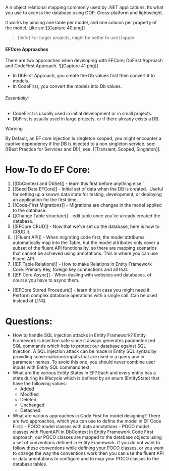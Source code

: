 A n object relational mapping commonly used by .NET applications. Its what you use to access the database using OOP.
Cross-platform and lightweight.

It works by binding one table per model, and one column per property of the model. Like so:![[Capture 40.png]]
>[!info]
>For larger projects, might be better to use Dapper
#### EFCore Approaches
There are two approaches when developing with EFCore; DbFirst Approach and CodeFirst Approach.
![[Capture 41.png]]
- In DbFirst Approach, you create the Db values first then convert it to models.
- In CodeFirst, you convert the models into Db values.
###### Essentially:
- CodeFirst is usually used in initial development or in small projects.
- DbFirst is usually used in large projects, or if there already exists a DB.
>[!warning]
>By Default, an EF core injection is singleton scoped, you might encounter a captive dependency if the DB is injected to a non singleton service. see: [[Best Practice for Services and DI]], see: [[Transient, Scoped, Singleton]].
# How-To do EF Core:
1. [[DbContext and DbSet]] - learn this first before anything else.`
2. [[Seed Data EFCore]] - Initial set of data when the DB is created.  Useful for setting up a known data state for testing, development, or deploying an application for the first time.
3. [[Code-First Migrations]] - Migrations are changes in the model applied to the database.`
4. [[Change Table structure]] - edit table once you've already created the database.`
5. [[EFCore CRUD]] - Now that we've set up the database, here is how to CRUD it.
6.  [[Fluent API]] - When migrating code first, the model attributes automatically map into the Table, but the model attributes only cover a subset of the fluent API functionality, so there are mapping scenarios that cannot be achieved using annotations. This is where you can use Fluent API.
7. [[EF Table Relations]] - How to make Relations in Entity Framework Core. Primary Key, foreign key connections and all that.
8. [[EF Core Async]] - When dealing with websites and databases, of course you have to async them.

- [[EFCore Stored Procedure]] - learn this in case you might need it. Perform complex database operations with a single call. Can be used instead of LINQ.
# Questions:
- How to handle SQL injection attacks in Entity Framework?
	Entity Framework is injection safe since it always generates parameterized SQL commands which help to protect our database against SQL Injection. A SQL injection attack can be made in Entity SQL syntax by providing some malicious inputs that are used in a query and in parameter names. To avoid this one, you should never combine user inputs with Entity SQL command text.
- What are the various Entity States in EF?
	Each and every entity has a state during its lifecycle which is defined by an enum (EntityState) that have the following values:
	- Added
	- Modified
	- Deleted
	- Unchanged
	- Detached
- What are various approaches in Code First for model designing?
	There are two approaches, which you can use to define the model in EF Code First:
		- POCO model classes with data annotations
		- POCO model classes with FluentAPI in DbContext
	In Entity Framework Code First approach, our POCO classes are mapped to the database objects using a set of conventions defined in Entity Framework. If you do not want to follow these conventions while defining your POCO classes, or you want to change the way the conventions work then you can use the fluent API or data annotations to configure and to map your POCO classes to the database tables. 